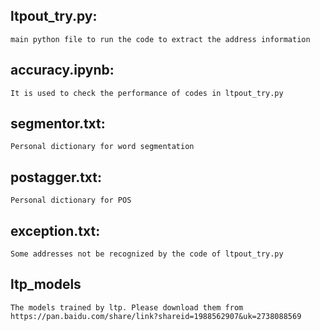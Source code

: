 ltpout_try.py:
--------------
    main python file to run the code to extract the address information

accuracy.ipynb:
--------------
    It is used to check the performance of codes in ltpout_try.py

segmentor.txt:
--------------
    Personal dictionary for word segmentation

postagger.txt:
-------------
    Personal dictionary for POS

exception.txt:
-------------
    Some addresses not be recognized by the code of ltpout_try.py

ltp_models
---------------
    The models trained by ltp. Please download them from https://pan.baidu.com/share/link?shareid=1988562907&uk=2738088569
